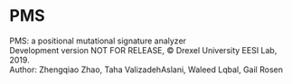 # PMS
PMS: a positional mutational signature analyzer    
Development version NOT FOR RELEASE, © Drexel University EESI Lab, 2019.    
Author: Zhengqiao Zhao, Taha ValizadehAslani, Waleed Lqbal, Gail Rosen    

